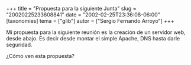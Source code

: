 +++
title = "Propuesta para la siguiente Junta"
slug = "20020225233608841"
date = "2002-02-25T23:36:08-06:00"
[taxonomies]
tema = ["glib"]
autor = ["Sergio Fernando Arroyo"]
+++

Mi propuesta para la siguiente reunión es la creación de un servidor
web, desde abajo. Es decir desde montar el simple Apache, DNS hasta
darle seguridad.

¿Cómo ven esta propuesta?

